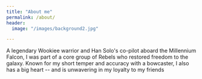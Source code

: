 ```yaml
---
title: "About me"
permalink: /about/
header:
  image: "/images/background2.jpg"

---
```

A legendary Wookiee warrior and Han Solo's co-pilot aboard the Millennium Falcon, I was part of a core group of Rebels who restored freedom to the galaxy. Known for my short temper and accuracy with a bowcaster, I also has a big heart -- and is unwavering in my loyalty to my friends
